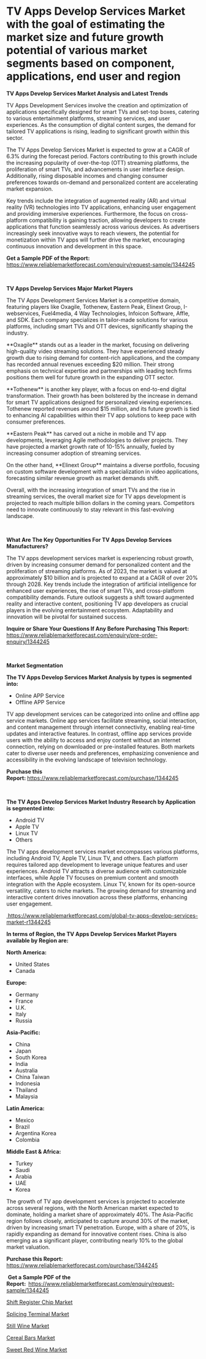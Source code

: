 <p><h1>TV Apps Develop Services Market with the goal of estimating the market size and future growth potential of various market segments based on component, applications, end user and region</h1></p><p><strong>TV Apps Develop Services Market Analysis and Latest Trends</strong></p>
<p><p>TV Apps Development Services involve the creation and optimization of applications specifically designed for smart TVs and set-top boxes, catering to various entertainment platforms, streaming services, and user experiences. As the consumption of digital content surges, the demand for tailored TV applications is rising, leading to significant growth within this sector.</p><p>The TV Apps Develop Services Market is expected to grow at a CAGR of 6.3% during the forecast period. Factors contributing to this growth include the increasing popularity of over-the-top (OTT) streaming platforms, the proliferation of smart TVs, and advancements in user interface design. Additionally, rising disposable incomes and changing consumer preferences towards on-demand and personalized content are accelerating market expansion.</p><p>Key trends include the integration of augmented reality (AR) and virtual reality (VR) technologies into TV applications, enhancing user engagement and providing immersive experiences. Furthermore, the focus on cross-platform compatibility is gaining traction, allowing developers to create applications that function seamlessly across various devices. As advertisers increasingly seek innovative ways to reach viewers, the potential for monetization within TV apps will further drive the market, encouraging continuous innovation and development in this space.</p></p>
<p><strong>Get a Sample PDF of the Report:&nbsp;</strong> <a href="https://www.reliablemarketforecast.com/enquiry/request-sample/1344245?utm_campaign=1141&utm_medium=2&utm_source=Github&utm_content=ia&utm_term=30092024&utm_id=tv-apps-develop-services">https://www.reliablemarketforecast.com/enquiry/request-sample/1344245</a></p>
<p>&nbsp;</p>
<p><strong>TV Apps Develop Services Major Market Players</strong></p>
<p><p>The TV Apps Development Services Market is a competitive domain, featuring players like Oxagile, Tothenew, Eastern Peak, Elinext Group, I-webservices, Fuel4media, 4 Way Technologies, Infoicon Software, Affle, and SDK. Each company specializes in tailor-made solutions for various platforms, including smart TVs and OTT devices, significantly shaping the industry.</p><p>**Oxagile** stands out as a leader in the market, focusing on delivering high-quality video streaming solutions. They have experienced steady growth due to rising demand for content-rich applications, and the company has recorded annual revenues exceeding $20 million. Their strong emphasis on technical expertise and partnerships with leading tech firms positions them well for future growth in the expanding OTT sector.</p><p>**Tothenew** is another key player, with a focus on end-to-end digital transformation. Their growth has been bolstered by the increase in demand for smart TV applications designed for personalized viewing experiences. Tothenew reported revenues around $15 million, and its future growth is tied to enhancing AI capabilities within their TV app solutions to keep pace with consumer preferences.</p><p>**Eastern Peak** has carved out a niche in mobile and TV app developments, leveraging Agile methodologies to deliver projects. They have projected a market growth rate of 10-15% annually, fueled by increasing consumer adoption of streaming services. </p><p>On the other hand, **Elinext Group** maintains a diverse portfolio, focusing on custom software development with a specialization in video applications, forecasting similar revenue growth as market demands shift.</p><p>Overall, with the increasing integration of smart TVs and the rise in streaming services, the overall market size for TV apps development is projected to reach multiple billion dollars in the coming years. Competitors need to innovate continuously to stay relevant in this fast-evolving landscape.</p></p>
<p>&nbsp;</p>
<p><strong>What Are The Key Opportunities For TV Apps Develop Services Manufacturers?</strong></p>
<p><p>The TV apps development services market is experiencing robust growth, driven by increasing consumer demand for personalized content and the proliferation of streaming platforms. As of 2023, the market is valued at approximately $10 billion and is projected to expand at a CAGR of over 20% through 2028. Key trends include the integration of artificial intelligence for enhanced user experiences, the rise of smart TVs, and cross-platform compatibility demands. Future outlook suggests a shift toward augmented reality and interactive content, positioning TV app developers as crucial players in the evolving entertainment ecosystem. Adaptability and innovation will be pivotal for sustained success.</p></p>
<p><strong>Inquire or Share Your Questions If Any Before Purchasing This Report:</strong> <a href="https://www.reliablemarketforecast.com/enquiry/pre-order-enquiry/1344245?utm_campaign=1141&utm_medium=2&utm_source=Github&utm_content=ia&utm_term=30092024&utm_id=tv-apps-develop-services">https://www.reliablemarketforecast.com/enquiry/pre-order-enquiry/1344245</a></p>
<p>&nbsp;</p>
<p><strong>Market Segmentation</strong></p>
<p><strong>The TV Apps Develop Services Market Analysis by types is segmented into:</strong></p>
<p><ul><li>Online APP Service</li><li>Offline APP Service</li></ul></p>
<p><p>TV app development services can be categorized into online and offline app service markets. Online app services facilitate streaming, social interaction, and content management through internet connectivity, enabling real-time updates and interactive features. In contrast, offline app services provide users with the ability to access and enjoy content without an internet connection, relying on downloaded or pre-installed features. Both markets cater to diverse user needs and preferences, emphasizing convenience and accessibility in the evolving landscape of television technology.</p></p>
<p><strong>Purchase this Report:&nbsp;</strong><a href="https://www.reliablemarketforecast.com/purchase/1344245?utm_campaign=1141&utm_medium=2&utm_source=Github&utm_content=ia&utm_term=30092024&utm_id=tv-apps-develop-services">https://www.reliablemarketforecast.com/purchase/1344245</a></p>
<p>&nbsp;</p>
<p><strong>The TV Apps Develop Services Market Industry Research by Application is segmented into:</strong></p>
<p><ul><li>Android TV</li><li>Apple TV</li><li>Linux TV</li><li>Others</li></ul></p>
<p><p>The TV apps development services market encompasses various platforms, including Android TV, Apple TV, Linux TV, and others. Each platform requires tailored app development to leverage unique features and user experiences. Android TV attracts a diverse audience with customizable interfaces, while Apple TV focuses on premium content and smooth integration with the Apple ecosystem. Linux TV, known for its open-source versatility, caters to niche markets. The growing demand for streaming and interactive content drives innovation across these platforms, enhancing user engagement.</p></p>
<p><a href="https://www.reliablemarketforecast.com/global-tv-apps-develop-services-market-r1344245?utm_campaign=1141&utm_medium=2&utm_source=Github&utm_content=ia&utm_term=30092024&utm_id=tv-apps-develop-services">&nbsp;https://www.reliablemarketforecast.com/global-tv-apps-develop-services-market-r1344245</a></p>
<p><strong>In terms of Region, the TV Apps Develop Services Market Players available by Region are:</strong></p>
<p>
    <p> <strong> North America: </strong>
        <ul>
            <li>United States</li>
            <li>Canada</li>
        </ul>
        </p> 
    <p> <strong> Europe: </strong>
        <ul>
            <li>Germany</li>
            <li>France</li>
            <li>U.K.</li>
            <li>Italy</li>
            <li>Russia</li>
        </ul>
        </p> 
    <p> <strong> Asia-Pacific: </strong>
        <ul>
            <li>China</li>
            <li>Japan</li>
            <li>South Korea</li>
            <li>India</li>
            <li>Australia</li>
            <li>China Taiwan</li>
            <li>Indonesia</li>
            <li>Thailand</li>
            <li>Malaysia</li>
        </ul>
        </p> 
    <p> <strong> Latin America: </strong>
        <ul>
            <li>Mexico</li>
            <li>Brazil</li>
            <li>Argentina Korea</li>
            <li>Colombia</li>
        </ul>
        </p> 
    <p> <strong> Middle East & Africa: </strong>
        <ul>
            <li>Turkey</li>
            <li>Saudi</li>
            <li>Arabia</li>
            <li>UAE</li>
            <li>Korea</li>
        </ul>
    </p>
    </p>
<p><p>The growth of TV app development services is projected to accelerate across several regions, with the North American market expected to dominate, holding a market share of approximately 40%. The Asia-Pacific region follows closely, anticipated to capture around 30% of the market, driven by increasing smart TV penetration. Europe, with a share of 20%, is rapidly expanding as demand for innovative content rises. China is also emerging as a significant player, contributing nearly 10% to the global market valuation.</p></p>
<p><strong>Purchase this Report: </strong><a href="https://www.reliablemarketforecast.com/purchase/1344245?utm_campaign=1141&utm_medium=2&utm_source=Github&utm_content=ia&utm_term=30092024&utm_id=tv-apps-develop-services">https://www.reliablemarketforecast.com/purchase/1344245</a></p>
<p>&nbsp;<strong>Get a Sample PDF of the Report:&nbsp;&nbsp;</strong><a href="https://www.reliablemarketforecast.com/enquiry/request-sample/1344245?utm_campaign=1141&utm_medium=2&utm_source=Github&utm_content=ia&utm_term=30092024&utm_id=tv-apps-develop-services">https://www.reliablemarketforecast.com/enquiry/request-sample/1344245</a></p>
<p><strong></strong></p>
<p><p><a href="https://issuu.com/reportprime-2/docs/shift-register-chip-market-size-203_4cd274e4f02c1e?utm_campaign=1141&utm_medium=2&utm_source=Github&utm_content=ia&utm_term=30092024&utm_id=tv-apps-develop-services">Shift Register Chip Market</a></p><p><a href="https://issuu.com/reportprime-2/docs/splicing-terminal-market-size-2030._36be2937f7d8df?utm_campaign=1141&utm_medium=2&utm_source=Github&utm_content=ia&utm_term=30092024&utm_id=tv-apps-develop-services">Splicing Terminal Market</a></p><p><a href="https://www.linkedin.com/pulse/in-depth-analysis-global-still-wine-market-scope-its-jco9c?utm_campaign=1141&utm_medium=2&utm_source=Github&utm_content=ia&utm_term=30092024&utm_id=tv-apps-develop-services">Still Wine Market</a></p><p><a href="https://www.linkedin.com/pulse/global-cereal-bars-market-landscape-future-trends-strategic-0lu1c?utm_campaign=1141&utm_medium=2&utm_source=Github&utm_content=ia&utm_term=30092024&utm_id=tv-apps-develop-services">Cereal Bars Market</a></p><p><a href="https://www.linkedin.com/pulse/sweet-red-wine-market-growth-outlook-from-2024-2031-projecting-aatwc?utm_campaign=1141&utm_medium=2&utm_source=Github&utm_content=ia&utm_term=30092024&utm_id=tv-apps-develop-services">Sweet Red Wine Market</a></p></p>